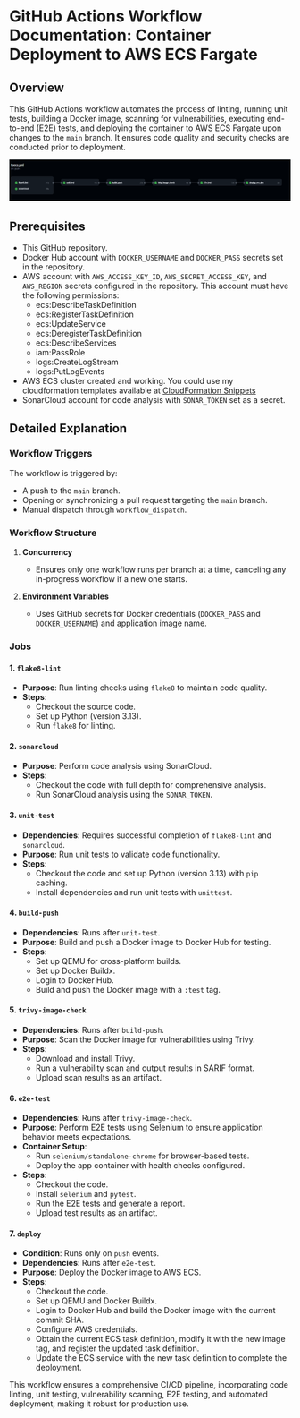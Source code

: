 # GitHub Actions Workflow Documentation: Container Deployment to AWS ECS Fargate

## Overview
This GitHub Actions workflow automates the process of linting, running unit tests, building a Docker image, scanning for vulnerabilities, executing end-to-end (E2E) tests, and deploying the container to AWS ECS Fargate upon changes to the `main` branch. It ensures code quality and security checks are conducted prior to deployment.

![Workflow Diagram](./toecs-workflow-diagram.png)

## Prerequisites
- This GitHub repository.
- Docker Hub account with `DOCKER_USERNAME` and `DOCKER_PASS` secrets set in the repository.
- AWS account with `AWS_ACCESS_KEY_ID`, `AWS_SECRET_ACCESS_KEY`, and `AWS_REGION` secrets configured in the repository. This account must have the following permissions:
   - ecs:DescribeTaskDefinition
   - ecs:RegisterTaskDefinition
   - ecs:UpdateService
   - ecs:DeregisterTaskDefinition
   - ecs:DescribeServices
   - iam:PassRole
   - logs:CreateLogStream
   - logs:PutLogEvents
- AWS ECS cluster created and working. You could use my cloudformation templates available at [CloudFormation Snippets](https://github.com/lroquec/cfn-snippets.git)
- SonarCloud account for code analysis with `SONAR_TOKEN` set as a secret.

## Detailed Explanation

### Workflow Triggers
The workflow is triggered by:
- A push to the `main` branch.
- Opening or synchronizing a pull request targeting the `main` branch.
- Manual dispatch through `workflow_dispatch`.

### Workflow Structure

1. **Concurrency**
   - Ensures only one workflow runs per branch at a time, canceling any in-progress workflow if a new one starts.

2. **Environment Variables**
   - Uses GitHub secrets for Docker credentials (`DOCKER_PASS` and `DOCKER_USERNAME`) and application image name.

### Jobs

#### 1. `flake8-lint`
- **Purpose**: Run linting checks using `flake8` to maintain code quality.
- **Steps**:
  - Checkout the source code.
  - Set up Python (version 3.13).
  - Run `flake8` for linting.

#### 2. `sonarcloud`
- **Purpose**: Perform code analysis using SonarCloud.
- **Steps**:
  - Checkout the code with full depth for comprehensive analysis.
  - Run SonarCloud analysis using the `SONAR_TOKEN`.

#### 3. `unit-test`
- **Dependencies**: Requires successful completion of `flake8-lint` and `sonarcloud`.
- **Purpose**: Run unit tests to validate code functionality.
- **Steps**:
  - Checkout the code and set up Python (version 3.13) with `pip` caching.
  - Install dependencies and run unit tests with `unittest`.

#### 4. `build-push`
- **Dependencies**: Runs after `unit-test`.
- **Purpose**: Build and push a Docker image to Docker Hub for testing.
- **Steps**:
  - Set up QEMU for cross-platform builds.
  - Set up Docker Buildx.
  - Login to Docker Hub.
  - Build and push the Docker image with a `:test` tag.

#### 5. `trivy-image-check`
- **Dependencies**: Runs after `build-push`.
- **Purpose**: Scan the Docker image for vulnerabilities using Trivy.
- **Steps**:
  - Download and install Trivy.
  - Run a vulnerability scan and output results in SARIF format.
  - Upload scan results as an artifact.

#### 6. `e2e-test`
- **Dependencies**: Runs after `trivy-image-check`.
- **Purpose**: Perform E2E tests using Selenium to ensure application behavior meets expectations.
- **Container Setup**:
  - Run `selenium/standalone-chrome` for browser-based tests.
  - Deploy the app container with health checks configured.
- **Steps**:
  - Checkout the code.
  - Install `selenium` and `pytest`.
  - Run the E2E tests and generate a report.
  - Upload test results as an artifact.

#### 7. `deploy`
- **Condition**: Runs only on `push` events.
- **Dependencies**: Runs after `e2e-test`.
- **Purpose**: Deploy the Docker image to AWS ECS.
- **Steps**:
  - Checkout the code.
  - Set up QEMU and Docker Buildx.
  - Login to Docker Hub and build the Docker image with the current commit SHA.
  - Configure AWS credentials.
  - Obtain the current ECS task definition, modify it with the new image tag, and register the updated task definition.
  - Update the ECS service with the new task definition to complete the deployment.

This workflow ensures a comprehensive CI/CD pipeline, incorporating code linting, unit testing, vulnerability scanning, E2E testing, and automated deployment, making it robust for production use.

